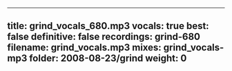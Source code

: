 
---
title: grind_vocals_680.mp3
vocals: true
best: false
definitive: false
recordings: grind-680
filename: grind_vocals.mp3
mixes: grind_vocals-mp3
folder: 2008-08-23/grind
weight: 0
---